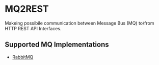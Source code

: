 # MQ2REST
Makeing possibile communication between Message Bus (MQ) to/from HTTP REST API Interfaces.

## Supported MQ Implementations

- [RabbitMQ](https://www.rabbitmq.com/)
